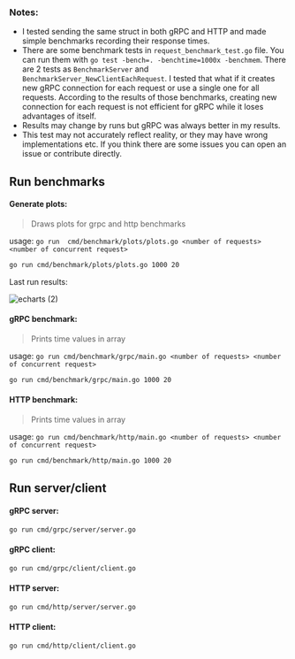 ### Notes:

- I tested sending the same struct in both gRPC and HTTP and made simple benchmarks recording their response times.
- There are some benchmark tests in `request_benchmark_test.go` file. You can run them with `go test -bench=. -benchtime=1000x -benchmem`. There are 2 tests as `BenchmarkServer` and `BenchmarkServer_NewClientEachRequest`. I tested that what if it creates new gRPC connection for each request or use a single one for all requests. According to the results of those benchmarks, creating new connection for each request is not efficient for gRPC while it loses advantages of itself.
- Results may change by runs but gRPC was always better in my results.
- This test may not accurately reflect reality, or they may have wrong implementations etc. If you think there are some issues you can open an issue or contribute directly.

## Run benchmarks

#### Generate plots:

> Draws plots for grpc and http benchmarks

usage: `go run  cmd/benchmark/plots/plots.go <number of requests> <number of concurrent request>`

```bash
go run cmd/benchmark/plots/plots.go 1000 20
```

Last run results:

![echarts (2)](https://user-images.githubusercontent.com/1047345/215920137-c22e4091-53a8-4c79-b7cf-4198c713a918.png)


#### gRPC benchmark:

> Prints time values in array

usage: `go run cmd/benchmark/grpc/main.go <number of requests> <number of concurrent request>`

```bash
go run cmd/benchmark/grpc/main.go 1000 20
```

#### HTTP benchmark:

> Prints time values in array

usage: `go run cmd/benchmark/http/main.go <number of requests> <number of concurrent request>`

```bash
go run cmd/benchmark/http/main.go 1000 20
```

## Run server/client

#### gRPC server:

```bash
go run cmd/grpc/server/server.go
```

#### gRPC client:

```bash
go run cmd/grpc/client/client.go
```

#### HTTP server:

```bash
go run cmd/http/server/server.go
```

#### HTTP client:

```bash
go run cmd/http/client/client.go
```
